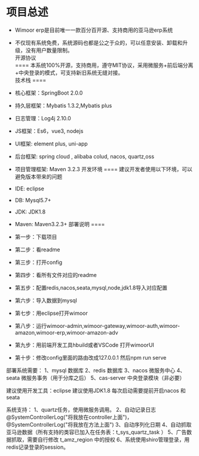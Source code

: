 项目总述
====
* Wimoor erp是目前唯一一款百分百开源、支持商用的亚马逊erp系统
* 不仅现有系统免费，系统源码也都是公之于众的，可以任意安装、卸载和升级，没有用户数量限制。<br/>
开源协议<br/>
====
本系统100%开源，支持商用，遵守MIT协议，采用微服务+前后端分离+中央登录的模式，可支持新旧系统无缝对接。<br/>
技术栈
====
* 核心框架：SpringBoot 2.0.0
* 持久层框架：Mybatis 1.3.2,Mybatis plus
* 日志管理：Log4j 2.10.0
* JS框架：Es6，vue3, nodejs
* UI框架: element plus, uni-app
* 后台框架: spring cloud , alibaba colud, nacos, quartz,oss
* 项目管理框架: Maven 3.2.3
开发环境
====
建议开发者使用以下环境，可以避免版本带来的问题<br/>

* IDE: eclipse
* DB: Mysql5.7+
* JDK: JDK1.8
* Maven: Maven3.2.3+
部署说明
====
* 第一步：下载项目
* 第二步：看readme
* 第三步：打开config
* 第四步：看所有文件对应的readme
* 第五步：配置redis,nacos,seata,mysql,node,jdk1.8导入对应配置
* 第六步：导入数据到mysql
* 第七步：用eclipse打开wimoor
* 第八步：运行wimoor-admin,wimoor-gateway,wimoor-auth,wimoor-amazon,wimoor-erp,wimoor-amazon-adv
* 第九步：用前端开发工具hbuild或者VSCode 打开wimoorUI
* 第十步：修改config里面的路由改成127.0.0.1 然后npm run serve






部署系统需要：
1、mysql 数据库
2、redis 数据库
3、nacos 微服务中心
4、seata 微服务事务（用于分库之后）
5、cas-server 中央登录模块（非必要）


建议使用开发工具：eclipse
建议使用JDK1.8
每次启动需要提前开启nacos 和seata

系统支持：
1、quartz任务，使用微服务调用。
2、自动记录日志@SystemControllerLog("将我放在controller上面")，@SystemControllerLog("将我放在方法上面")
3、自动序列化日期
4、自动抓取亚马逊数据（所有支持的类容已加入在任务表：t_sys_quartz_task ）
5、广告数据抓取，需要自行修改 t_amz_region 中的授权
6、系统使用shiro管理登录，用redis记录登录的session。


